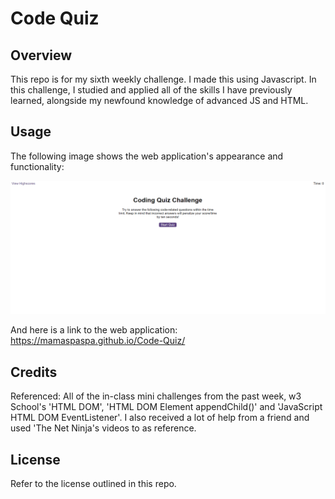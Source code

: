 # Code Quiz 

## Overview
 
This repo is for my sixth weekly challenge. I made this using Javascript. In this challenge, I studied and applied all of the skills I have previously learned, alongside my newfound knowledge of advanced JS and HTML.

## Usage

The following image shows the web application's appearance and functionality:

![Coding quiz demo](./demo.PNG)

And here is a link to the web application: https://mamaspaspa.github.io/Code-Quiz/

## Credits

Referenced: All of the in-class mini challenges from the past week, w3 School's 'HTML DOM', 'HTML DOM Element appendChild()' and 'JavaScript HTML DOM EventListener'. I also received a lot of help from a friend and used 'The Net Ninja's videos to as reference.

## License

Refer to the license outlined in this repo.